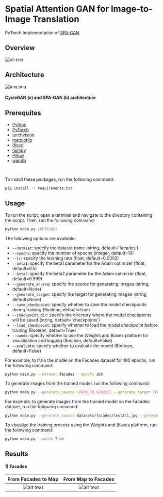 # Spatial Attention GAN for Image-to-Image Translation

PyTorch Implementation of [SPA-GAN](https://arxiv.org/pdf/1908.06616.pdf).
## Overview
![alt text](img/cyclegan.png)

## Architecture
![img.png](img/img.png)
#### CycleGAN (a) and SPA-GAN (b) architecture 

## Prerequites
* [Python](https://www.continuum.io/downloads)
* [PyTorch](http://pytorch.org/)
* [torchvision]('https://pytorch.org/docs/stable/torchvision/index.html')
* [matplotlib](http://matplotlib.org/)
* [dload]('https://pypi.org/project/dload/')
* [numpy](http://www.numpy.org/)
* [Pillow](https://pillow.readthedocs.io/en/5.1.x/)
* [wandb](https://www.wandb.ai/)
<br>

To install these packages, run the following command:

```bash
pip install -r requirements.txt
```

## Usage

To run the script, open a terminal and navigate to the directory containing the script. Then, run the following command:

```bash
python main.py [OPTIONS]
```
The following options are available:

- `--dataset`: specify the dataset name (string, default='facades')
- `--epochs`: specify the number of epochs (integer, default=10)
- `--lr`: specify the learning rate (float, default=0.0002)
- `--beta1`: specify the beta1 parameter for the Adam optimizer (float, default=0.5)
- `--beta2`: specify the beta2 parameter for the Adam optimizer (float, default=0.999)
- `--generate_source`: specify the source for generating images (string, default=None)
- `--generate_target`: specify the target for generating images (string, default=None)
- `--save_checkpoint`: specify whether to save the model checkpoints during training (Boolean, default=True)
- `--checkpoint_dir`: specify the directory where the model checkpoints will be saved (string, default='checkpoints')
- `--load_checkpoint`: specify whether to load the model checkpoint before training (Boolean, default=True)
- `--wandb`: specify whether to use the Weights and Biases platform for visualization and logging (Boolean, default=False)
- `--evaluate`: specify whether to evaluate the model (Boolean, default=False)

For example, to train the model on the Facades dataset for 100 epochs, run the following command:

```bash
python main.py --dataset facades --epochs 100
```

To generate images from the trained model, run the following command:

```bash
python main.py --generate_source [PATH_TO_SOURCE] --generate_target [PATH_TO_TARGET]
```

For example, to generate images from the trained model on the Facades dataset, run the following command:

```bash
python main.py --generate_source datasets/facades/testA/1.jpg --generate_target datasets/facades/testB/1.jpg
```

To visualize the training process using the Weights and Biases platform, run the following command:

```bash
python main.py --wandb True
```


## Results

#### 1) Facades

From Facades to Map            |  From Map to Facades
:-------------------------:|:-------------------------:
![alt text](img/spa-f-m.png)  |  ![alt text](img/spa-m-f.png)

